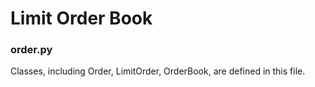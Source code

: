 # Limit Order Book

### order.py
Classes, including Order, LimitOrder, OrderBook, are defined in this file.
